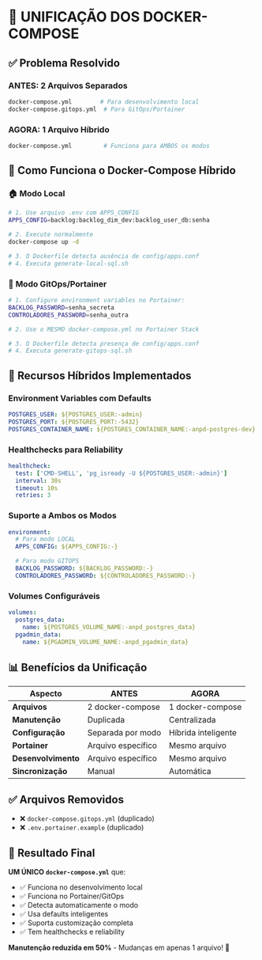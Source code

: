 # 🔄 UNIFICAÇÃO DOS DOCKER-COMPOSE

## ✅ **Problema Resolvido**

### **ANTES: 2 Arquivos Separados**

```bash
docker-compose.yml        # Para desenvolvimento local
docker-compose.gitops.yml  # Para GitOps/Portainer
```

### **AGORA: 1 Arquivo Híbrido**

```bash
docker-compose.yml         # Funciona para AMBOS os modos
```

## 🎯 **Como Funciona o Docker-Compose Híbrido**

### 🏠 **Modo Local**

```bash
# 1. Use arquivo .env com APPS_CONFIG
APPS_CONFIG=backlog:backlog_dim_dev:backlog_user_db:senha

# 2. Execute normalmente
docker-compose up -d

# 3. O Dockerfile detecta ausência de config/apps.conf
# 4. Executa generate-local-sql.sh
```

### 🚀 **Modo GitOps/Portainer**

```bash
# 1. Configure environment variables no Portainer:
BACKLOG_PASSWORD=senha_secreta
CONTROLADORES_PASSWORD=senha_outra

# 2. Use o MESMO docker-compose.yml no Portainer Stack

# 3. O Dockerfile detecta presença de config/apps.conf
# 4. Executa generate-gitops-sql.sh
```

## 🔧 **Recursos Híbridos Implementados**

### **Environment Variables com Defaults**

```yaml
POSTGRES_USER: ${POSTGRES_USER:-admin}
POSTGRES_PORT: ${POSTGRES_PORT:-5432}
POSTGRES_CONTAINER_NAME: ${POSTGRES_CONTAINER_NAME:-anpd-postgres-dev}
```

### **Healthchecks para Reliability**

```yaml
healthcheck:
  test: ['CMD-SHELL', 'pg_isready -U ${POSTGRES_USER:-admin}']
  interval: 30s
  timeout: 10s
  retries: 3
```

### **Suporte a Ambos os Modos**

```yaml
environment:
  # Para modo LOCAL
  APPS_CONFIG: ${APPS_CONFIG:-}

  # Para modo GITOPS
  BACKLOG_PASSWORD: ${BACKLOG_PASSWORD:-}
  CONTROLADORES_PASSWORD: ${CONTROLADORES_PASSWORD:-}
```

### **Volumes Configuráveis**

```yaml
volumes:
  postgres_data:
    name: ${POSTGRES_VOLUME_NAME:-anpd_postgres_data}
  pgadmin_data:
    name: ${PGADMIN_VOLUME_NAME:-anpd_pgadmin_data}
```

## 📊 **Benefícios da Unificação**

| Aspecto             | ANTES              | AGORA               |
| ------------------- | ------------------ | ------------------- |
| **Arquivos**        | 2 docker-compose   | 1 docker-compose    |
| **Manutenção**      | Duplicada          | Centralizada        |
| **Configuração**    | Separada por modo  | Híbrida inteligente |
| **Portainer**       | Arquivo específico | Mesmo arquivo       |
| **Desenvolvimento** | Arquivo específico | Mesmo arquivo       |
| **Sincronização**   | Manual             | Automática          |

## ✅ **Arquivos Removidos**

- ❌ `docker-compose.gitops.yml` (duplicado)
- ❌ `.env.portainer.example` (duplicado)

## 🎯 **Resultado Final**

**UM ÚNICO `docker-compose.yml`** que:

- ✅ Funciona no desenvolvimento local
- ✅ Funciona no Portainer/GitOps
- ✅ Detecta automaticamente o modo
- ✅ Usa defaults inteligentes
- ✅ Suporta customização completa
- ✅ Tem healthchecks e reliability

**Manutenção reduzida em 50%** - Mudanças em apenas 1 arquivo! 🚀
